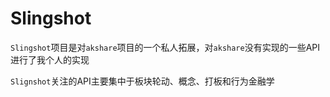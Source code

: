 # Slingshot

`Slingshot`项目是对`akshare`项目的一个私人拓展，对`akshare`没有实现的一些API进行了我个人的实现

`Slignshot`关注的API主要集中于板块轮动、概念、打板和行为金融学
